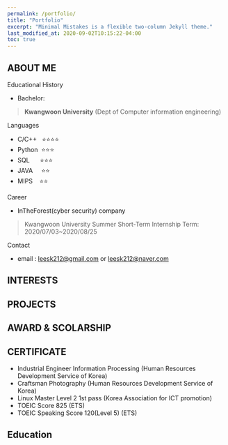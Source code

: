 ```yaml
---
permalink: /portfolio/
title: "Portfolio"
excerpt: "Minimal Mistakes is a flexible two-column Jekyll theme."
last_modified_at: 2020-09-02T10:15:22-04:00
toc: true
---
```


## **ABOUT ME**

Educational History

+ Bachelor: 
 > **Kwangwoon University**
 > (Dept of Computer information engineering)

Languages
- C/C++&nbsp;&nbsp;&nbsp;⭐⭐⭐⭐
- Python &nbsp;⭐⭐⭐
- SQL    &nbsp; &nbsp; &nbsp;⭐⭐⭐
- JAVA&nbsp;&nbsp;&nbsp;&nbsp;&nbsp;⭐⭐
- MIPS   &nbsp; &nbsp;⭐⭐

Career
- InTheForest(cyber security) company 
> Kwangwoon University Summer Short-Term Internship
>     Term: 2020/07/03~2020/08/25
 
Contact
- email : leesk212@gmail.com or leesk212@naver.com

## **INTERESTS**

## **PROJECTS**

## **AWARD & SCOLARSHIP**

## **CERTIFICATE**

- Industrial Engineer Information Processing (Human Resources Development Service of Korea)
- Craftsman Photography (Human Resources Development Service of Korea)
- Linux Master Level 2 1st pass (Korea Association for ICT promotion)
- TOEIC Score 825 (ETS)
- TOEIC Speaking Score 120(Level 5) (ETS)

## **Education**
